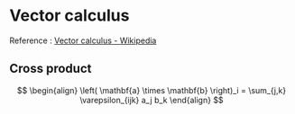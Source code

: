 # Vector calculus

Reference : [Vector calculus - Wikipedia](https://en.wikipedia.org/wiki/Vector_calculus)

## Cross product

$$
\begin{align}
\left( \mathbf{a} \times \mathbf{b} \right)_i =
\sum_{j,k} \varepsilon_{ijk} a_j b_k
\end{align} 
$$
